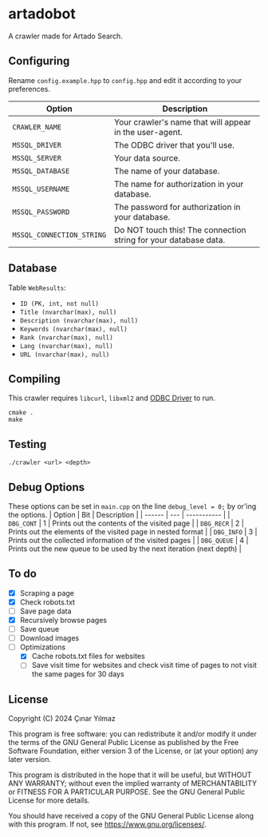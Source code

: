 # artadobot
A crawler made for Artado Search.

## Configuring
Rename `config.example.hpp` to `config.hpp` and edit it according to your preferences.

| Option | Description |
| ------ | ----------- |
| `CRAWLER_NAME` | Your crawler's name that will appear in the user-agent. |
| `MSSQL_DRIVER` | The ODBC driver that you'll use. |
| `MSSQL_SERVER` | Your data source. |
| `MSSQL_DATABASE` | The name of your database. |
| `MSSQL_USERNAME` | The name for authorization in your database. |
| `MSSQL_PASSWORD` | The password for authorization in your database. |
| `MSSQL_CONNECTION_STRING` | Do NOT touch this! The connection string for your database data. |

## Database
Table `WebResults`:
* `ID (PK, int, not null)`
* `Title (nvarchar(max), null)`
* `Description (nvarchar(max), null)`
* `Keywords (nvarchar(max), null)`
* `Rank (nvarchar(max), null)`
* `Lang (nvarchar(max), null)`
* `URL (nvarchar(max), null)`

## Compiling
This crawler requires `libcurl`, `libxml2` and [ODBC Driver](https://learn.microsoft.com/en-us/sql/connect/odbc/download-odbc-driver-for-sql-server) to run.
```
cmake .
make
```

## Testing
```
./crawler <url> <depth>
```

## Debug Options
These options can be set in `main.cpp` on the line `debug_level = 0;` by or'ing the options.
| Option | Bit | Description |
| ------ | --- | ----------- |
| `DBG_CONT` | 1 | Prints out the contents of the visited page |
| `DBG_RECR` | 2 | Prints out the elements of the visited page in nested format |
| `DBG_INFO` | 3 | Prints out the collected information of the visited pages |
| `DBG_QUEUE` | 4 | Prints out the new queue to be used by the next iteration (next depth) |

## To do
- [x] Scraping a page
- [x] Check robots.txt
- [ ] Save page data
- [x] Recursively browse pages
- [ ] Save queue
- [ ] Download images
- [ ] Optimizations
  - [x] Cache robots.txt files for websites
  - [ ] Save visit time for websites and check visit time of pages to not visit the same pages for 30 days

## License
Copyright (C) 2024  Çınar Yılmaz

This program is free software: you can redistribute it and/or modify
it under the terms of the GNU General Public License as published by
the Free Software Foundation, either version 3 of the License, or
(at your option) any later version.

This program is distributed in the hope that it will be useful,
but WITHOUT ANY WARRANTY; without even the implied warranty of
MERCHANTABILITY or FITNESS FOR A PARTICULAR PURPOSE.  See the
GNU General Public License for more details.

You should have received a copy of the GNU General Public License
along with this program.  If not, see <https://www.gnu.org/licenses/>.